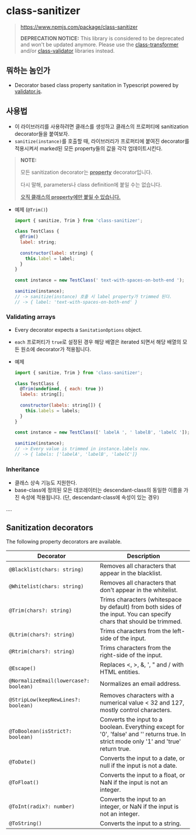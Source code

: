 # class-sanitizer

> https://www.npmjs.com/package/class-sanitizer
>
> **DEPRECATION NOTICE:**
> This library is considered to be deprecated and won't be updated anymore. Please use the [class-transformer](https://github.com/typestack/class-transformer) and/or [class-validator](https://github.com/typestack/class-validator) libraries instead.



## 뭐하는 놈인가

- Decorator based class property sanitation in Typescript powered by [validator.js](https://github.com/chriso/validator.js).



## 사용법

- 이 라이브러리를 사용하려면 클래스를 생성하고 클래스의 프로퍼티에 sanitization decorator들을 붙여보자.
- `sanitize(instance)`를 호출할 때, 라이브러리가 프로퍼티에 붙여진 decorator를 적용시켜서 marked된 모든 property들의 값을 각각 업데이트시킨다.

> **NOTE:**
>
> 모든 sanitization decorator는 **<u>property</u>** decorator입니다.
>
> 다시 말해, parameters나 class definition에 붙일 수는 없습니다. 
>
> **<u>오직 클래스의 property에만 붙일 수 있습니다.</u>**

- 예제 (`@Trim()`)

  ```javascript
  import { sanitize, Trim } from 'class-sanitizer';
   
  class TestClass {
    @Trim()
    label: string;
   
    constructor(label: string) {
      this.label = label;
    }
  }
   
  const instance = new TestClass(' text-with-spaces-on-both-end ');
   
  sanitize(instance);
  // -> sanitize(instance) 호출 시 label property가 trimmed 된다.
  // -> { label: 'text-with-spaces-on-both-end' }
  ```



### Validating arrays

- Every decorator expects a `SanitationOptions` object.

- `each` 프로퍼티가 `true`로 설정된 경우 해당 배열은 iterated 되면서 해당 배열의 모든 원소에 decorator가 적용됩니다.

- 예제

  ```javascript
  import { sanitize, Trim } from 'class-sanitizer';
   
  class TestClass {
    @Trim(undefined, { each: true })
    labels: string[];
   
    constructor(labels: string[]) {
      this.labels = labels;
    }
  }
   
  const instance = new TestClass([' labelA ', ' labelB', 'labelC ']);
   
  sanitize(instance);
  // -> Every value is trimmed in instance.labels now.
  // -> { labels: ['labelA', 'labelB', 'labelC']}
  ```

  

### Inheritance

- 클래스 상속 기능도 지원한다.
- base-class에 정의된 모든 데코레이터는 descendant-class의 동일한 이름을 가진 속성에 적용됩니다. (단, descendant-class에 속성이 있는 경우)



....



## Sanitization decorators

The following property decorators are available.

| Decorator                              | Description                                                  |
| -------------------------------------- | ------------------------------------------------------------ |
| `@Blacklist(chars: string)`            | Removes all characters that appear in the blacklist.         |
| `@Whitelist(chars: string)`            | Removes all characters that don't appear in the whitelist.   |
| `@Trim(chars?: string)`                | Trims characters (whitespace by default) from both sides of the input. You can specify chars that should be trimmed. |
| `@Ltrim(chars?: string)`               | Trims characters from the left-side of the input.            |
| `@Rtrim(chars?: string)`               | Trims characters from the right-side of the input.           |
| `@Escape()`                            | Replaces <, >, &, ', " and / with HTML entities.             |
| `@NormalizeEmail(lowercase?: boolean)` | Normalizes an email address.                                 |
| `@StripLow(keepNewLines?: boolean)`    | Removes characters with a numerical value < 32 and 127, mostly control characters. |
| `@ToBoolean(isStrict?: boolean)`       | Converts the input to a boolean. Everything except for '0', 'false' and '' returns true. In strict mode only '1' and 'true' return true. |
| `@ToDate()`                            | Converts the input to a date, or null if the input is not a date. |
| `@ToFloat()`                           | Converts the input to a float, or NaN if the input is not an integer. |
| `@ToInt(radix?: number)`               | Converts the input to an integer, or NaN if the input is not an integer. |
| `@ToString()`                          | Converts the input to a string.                              |